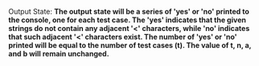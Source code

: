 Output State: **The output state will be a series of 'yes' or 'no' printed to the console, one for each test case. The 'yes' indicates that the given strings do not contain any adjacent '<' characters, while 'no' indicates that such adjacent '<' characters exist. The number of 'yes' or 'no' printed will be equal to the number of test cases (t). The value of t, n, a, and b will remain unchanged.**
